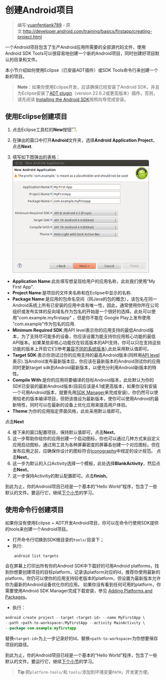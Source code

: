 # 创建Android项目

> 编写:[yuanfentiank789](https://github.com/yuanfentiank789) - 原文:<http://developer.android.com/training/basics/firstapp/creating-project.html>

一个Android项目包含了生产Android应用所需要的全部源代码文件，使用Android SDK Tools可以很容易地创建一个新的Android项目，同时创建好项目默认的目录和文件。

本小节介绍如何使用Eclipse（已安装ADT插件）或SDK Tools命令行来创建一个新的项目。

> **Note**：如果你使用Eclipse开发，应该确保已经安装了Android SDK，并且为Eclipse安装了[ADT plugin](http://developer.android.com/tools/sdk/eclipse-adt.html)（version 22.6.2或更高版本）插件。否则，请先阅读 [Installing the Android SDK](http://developer.android.com/sdk/installing/index.html)按照向导完成安装。

## 使用Eclipse创建项目

1. 点击Eclipse工具栏的**New**按钮<img src="eclipse-new.png"/>.

2. 在弹出的窗口中打开**Android**文件夹，选择**Android Application Project**，点击**Next**.

3. 填写如下图弹出的表格：
![adt-firstapp-setup](adt-firstapp-setup.png)

  * **Application Name**:此处填写想呈现给用户的应用名称，此处我们使用“My First App".
  * **Project Name**:是项目的文件夹名称和在Eclipse中显示的名称.
  * **Package Name**:是应用的包命名空间（同Java的包的概念），该包名在同一Android系统上所有已安装的应用中具有唯一性，因此，通常使用你所在公司组织或发布实体的反向域名作为包名的开始是一个很好的选择。此处可以使用"com.example.myfirstapp" ，但是你不能在 Google Play上发布使用 "com.example"作为包名的应用.
  * **Minimum Required SDK**:用API level表示你的应用支持的最低Android版本，为了支持尽可能多的设备，你应该设置为能支持你应用核心功能的最低API版本。如果某些非核心功能仅在较高版本的API支持，你可以只在支持这些功能的版本上开启它们(参考[兼容不同的系统版本](../supporting-devices/platforms.html)),此处采用默认值即可。
  * **Target SDK**:表示你测试过你的应用支持的最高Android版本(同样用[API level](http://developer.android.com/guide/topics/manifest/uses-sdk-element.html#ApiLevels)表示).当Android发布最新版本后，你应该在最新版本的Android测试你的应用同时更新target sdk到Android最新版本，以便充分利用Android新版本的特性。
  * **Compile With**:是你的应用将要编译的目标Android版本，此处默认为你的SDK已安装的最新Android版本(目前应该是4.1或更高版本，如果你没有安装一个可用Android版本，就要先用[SDK Manager](http://developer.android.com/sdk/installing/adding-packages.html)来完成安装)，你仍然可以使用较老的版本编译项目，但把该值设为最新版本，使你可以使用Android的最新特性，同时可以在最新的设备上优化应用来提高用户体验。
  * **Theme**:为你的应用指定界面风格，此处采用默认值即可。

  点击**Next**

4. 接下来的窗口配置项目，保持默认值即可，点击**Next**。
5. 这一步帮助你给你的应用创建一个启动图标，你也可以通过几种方式来自定义应用启动图标，通过用工具为各种屏幕密度的屏幕各创建一个对应图标。但在发布应用之前，应确保你设计的图标符合[Iconography](http://developer.android.com/design/style/iconography.html)中规定的设计规范。
   点击**Next**。
6. 这一步为默认的入口Activity选择一个模板，此处选择**BlankActivity**，然后点击**Next**。
7. 这一步保持Activitiy的默认配置即可。点击**finish**。

到此为止，你的Android项目已经是一个基本的“Hello World”程序，包含了一些默认的文件。要运行它，继续[下个小节](running-app.html)的学习。

## 使用命令行创建项目

如果你没有使用Eclipse + ADT开发Android项目，你可以在命令行使用SDK提供的tools来创建一个Android项目。

* 打开命令行切换到SDK根目录的`tools/`目录下；
* 执行:

```java
    android list targets
```

会在屏幕上打印出所有你的Android SDK中下载好的可用Android  platforms，找到你想要创建项目的目标platform，记录该platform对应的Id，推荐你使用最新的platform。你仍可以使你的应用支持较老版本的platform，但设置为最新版本允许你为最新的Android设备优化你的应用。
如果你没有看到任何可用的platform，你需要使用Android SDK Manager完成下载安装，参见 [Adding Platforms and Packages](http://developer.android.com/sdk/installing/adding-packages.html)。

* 执行：

```java
android create project --target <target-id> --name MyFirstApp \
--path <path-to-workspace>/MyFirstApp --activity MainActivity \
--package com.example.myfirstapp
```

替换`<target-id>`为上一步记录好的Id，替换`<path-to-workspace>`为你想要保存项目的路径。

到此为止，你的Android项目已经是一个基本的“Hello World”程序，包含了一些默认的文件。要运行它，继续[下个小节](running-app.html)的学习。

> **Tip**:把`platform-tools/`和 `tools/`添加到环境变量`PATH`，开发更方便。
